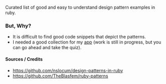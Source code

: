Curated list of good and easy to understand design pattern examples in ruby. 

### But, Why?
* It is difficult to find good code snippets that depict the patterns.
* I needed a good collection for my [app](http://sleepy-earth-69095.herokuapp.com/quiz) (work is still in progress, but you can go ahead and take the quiz).

#### Sources / Credits

* https://github.com/nslocum/design-patterns-in-ruby
* https://github.com/TheBlasfem/ruby-patterns



